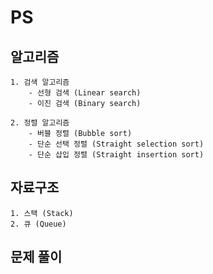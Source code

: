# PS

## 알고리즘
    1. 검색 알고리즘
        - 선형 검색 (Linear search)
        - 이진 검색 (Binary search)

    2. 정렬 알고리즘
        - 버블 정렬 (Bubble sort)
        - 단순 선택 정렬 (Straight selection sort)
        - 단순 삽입 정렬 (Straight insertion sort)

## 자료구조
    1. 스택 (Stack)
    2. 큐 (Queue)

## 문제 풀이